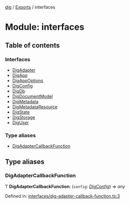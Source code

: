 [dig](../README.md) / [Exports](../modules.md) / interfaces

# Module: interfaces

## Table of contents

### Interfaces

- [DigAdapter](../interfaces/interfaces.digadapter.md)
- [DigApp](../interfaces/interfaces.digapp.md)
- [DigAppOptions](../interfaces/interfaces.digappoptions.md)
- [DigConfig](../interfaces/interfaces.digconfig.md)
- [DigDb](../interfaces/interfaces.digdb.md)
- [DigDocumentModel](../interfaces/interfaces.digdocumentmodel.md)
- [DigMetadata](../interfaces/interfaces.digmetadata.md)
- [DigMetadataResource](../interfaces/interfaces.digmetadataresource.md)
- [DigState](../interfaces/interfaces.digstate.md)
- [DigStorage](../interfaces/interfaces.digstorage.md)
- [DigUser](../interfaces/interfaces.diguser.md)

### Type aliases

- [DigAdapterCallbackFunction](interfaces.md#digadaptercallbackfunction)

## Type aliases

### DigAdapterCallbackFunction

Ƭ **DigAdapterCallbackFunction**: (`config`: [*DigConfig*](../interfaces/interfaces/dig-config.digconfig.md)) => *any*

Defined in: [interfaces/dig-adapter-callback-function.ts:3](https://github.com/dig-platform/dig-app/blob/67b98b9d/projects/dig/src/lib/interfaces/dig-adapter-callback-function.ts#L3)
